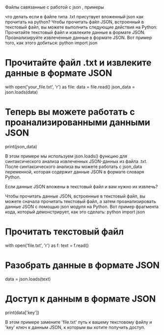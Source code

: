 Файлы савязанные с работой с json , примеры


что делать если в файле типа .txt присутвует вложенный json как прочитать на python?
Чтобы прочитать файл JSON, встроенный в текстовый файл, вы можете выполнить следующие действия на Python:
Прочитайте текстовый файл и извлеките данные в формате JSON.
Проанализируйте извлеченные данные в формате JSON.
Вот пример того, как этого добиться:
python
import json

# Прочитайте файл .txt и извлеките данные в формате JSON
with open('your_file.txt', 'r') as file:
    data = file.read()
    json_data = json.loads(data)

# Теперь вы можете работать с проанализированными данными JSON
print(json_data)

В этом примере мы используем json.loads() функцию для синтаксического анализа извлеченных JSON-данных из файла .txt. После синтаксического анализа вы можете работать с json_data переменной, которая содержит данные JSON в формате словаря Python.


Если данные JSON вложены в текстовый файл и вам нужно их извлечь?

Чтобы прочитать данные JSON, встроенные в текстовый файл, вы можете сначала прочитать текстовый файл, а затем проанализировать данные JSON с помощью json модуля на Python. Вот пример фрагмента кода, который демонстрирует, как это сделать:
python
import json

# Прочитать текстовый файл
with open('file.txt', 'r') as f:
    text = f.read()

# Разобрать данные в формате JSON
data = json.loads(text)

# Доступ к данным в формате JSON
print(data['key'])

В этом примере замените 'file.txt' путь к вашему текстовому файлу и 'key' ключ к данным JSON, к которым вы хотите получить доступ.
